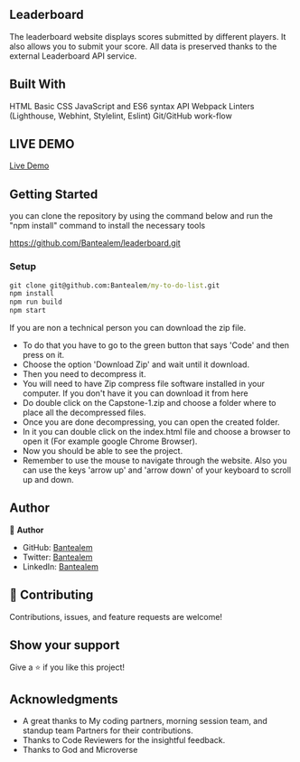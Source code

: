 ## Leaderboard

The leaderboard website displays scores submitted by different players. It also allows you to submit your score. All data is preserved thanks to the external Leaderboard API service.

## Built With
HTML
Basic CSS
JavaScript and ES6 syntax
API
Webpack
Linters (Lighthouse, Webhint, Stylelint, Eslint)
Git/GitHub work-flow

## LIVE DEMO
[Live Demo](https://fancy-arithmetic-6379c7.netlify.app/)

## Getting Started

you can clone the repository by using the command below and run the "npm install" command to install the necessary tools

 https://github.com/Bantealem/leaderboard.git

### Setup

```cmd
git clone git@github.com:Bantealem/my-to-do-list.git
npm install
npm run build
npm start
```

If you are non a technical person you can download the zip file.

- To do that you have to go to the green button that says 'Code' and then press on it.
- Choose the option 'Download Zip' and wait until it download.
- Then you need to decompress it.
- You will need to have Zip compress file software installed in your computer. If you don't have it you can download it from here
- Do double click on the Capstone-1.zip and choose a folder where to place all the decompressed files.
- Once you are done decompressing, you can open the created folder.
- In it you can double click on the index.html file and choose a browser to open it (For example google Chrome Browser).
- Now you should be able to see the project.
- Remember to use the mouse to navigate through the website. Also you can use the keys 'arrow up' and 'arrow down' of your keyboard
  to scroll up and down.

## Author

👤 **Author**

- GitHub: [Bantealem](https://github.com/Bantealem)
- Twitter: [Bantealem](https://twitter.com/BantealemG)
- LinkedIn: [Bantealem](https://www.linkedin.com/in/bantealem-geto-a301b9213/)


## 🤝 Contributing

Contributions, issues, and feature requests are welcome!

## Show your support

Give a ⭐️ if you like this project!

## Acknowledgments

- A great thanks to My coding partners, morning session team, and standup team Partners for their contributions.
- Thanks to Code Reviewers for the insightful feedback.
- Thanks to God and Microverse

